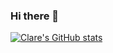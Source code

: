### Hi there 👋

[![Clare's GitHub stats](https://github-readme-stats.vercel.app/api?username=devclarenjoki&hide=contribs,prs)](https://github.com/anuraghazra/github-readme-stats)




